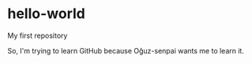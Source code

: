 # hello-world
My first repository

So, I'm trying to learn GitHub because Oğuz-senpai wants me to learn it.

